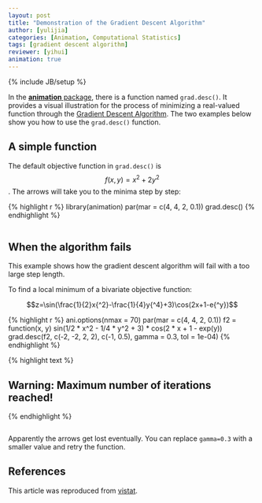 ```yaml
---
layout: post
title: "Demonstration of the Gradient Descent Algorithm"
author: [yulijia]
categories: [Animation, Computational Statistics]
tags: [gradient descent algorithm]
reviewer: [yihui]
animation: true
---
```

{% include JB/setup %}

In the [**animation** package](http://yihui.name/animation), there is a function named
`grad.desc()`. It provides a visual illustration for the process of minimizing a real-valued
function through the [Gradient Descent Algorithm](http://en.wikipedia.org/wiki/Gradient_descent).
The two examples below show you how to use the `grad.desc()` function.

## A simple function

The default objective function in `grad.desc()` is $$f(x,y)=x{^2}+2y{^2}$$. The arrows will take
you to the minima step by step:


{% highlight r %}
library(animation)
par(mar = c(4, 4, 2, 0.1))
grad.desc()
{% endhighlight %}


<div class="scianimator">
<div id="grad_desc_right" style="display: inline-block;">
</div>
</div>
<script type="text/javascript">
  (function($) {
    $(document).ready(function() {
      var imgs = Array(36);
      for (i=0; ; i++) {
        if (i == imgs.length) break;
        imgs[i] = "/figures/2013-03-24-gradient-descent-algorithm-with-r/grad-desc-right" + (i + 1) + ".png";
      }
      $("#grad_desc_right").scianimator({
          "images": imgs,
          "delay": 200,
          "controls": ["first", "previous", "play", "next", "last", "loop", "speed"],
      });
      $("#grad_desc_right").scianimator("play");
    });
  })(jQuery);
</script>


## When the algorithm fails

This example shows how the gradient descent algorithm will fail with a too large step length.

To find a local minimum of a bivariate objective function:

$$z=\sin(\frac{1}{2}x{^2}-\frac{1}{4}y{^4}+3)\cos(2x+1-e{^y})$$


{% highlight r %}
ani.options(nmax = 70)
par(mar = c(4, 4, 2, 0.1))
f2 = function(x, y) sin(1/2 * x^2 - 1/4 * y^2 + 3) * cos(2 * x + 1 - 
  exp(y))
grad.desc(f2, c(-2, -2, 2, 2), c(-1, 0.5), gamma = 0.3, tol = 1e-04)
{% endhighlight %}



{% highlight text %}
## Warning: Maximum number of iterations reached!
{% endhighlight %}


<div class="scianimator">
<div id="grad_desc_wrong" style="display: inline-block;">
</div>
</div>
<script type="text/javascript">
  (function($) {
    $(document).ready(function() {
      var imgs = Array(70);
      for (i=0; ; i++) {
        if (i == imgs.length) break;
        imgs[i] = "/figures/2013-03-24-gradient-descent-algorithm-with-r/grad-desc-wrong" + (i + 1) + ".png";
      }
      $("#grad_desc_wrong").scianimator({
          "images": imgs,
          "delay": 200,
          "controls": ["first", "previous", "play", "next", "last", "loop", "speed"],
      });
      $("#grad_desc_wrong").scianimator("play");
    });
  })(jQuery);
</script>


Apparently the arrows get lost eventually. You can replace `gamma=0.3` with a smaller value and
retry the function.

## References

This article was reproduced from
[vistat](http://vis.supstat.com/2013/03/gradient-descent-algorithm-with-r/).
